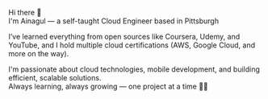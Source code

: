 Hi there 👋  
I'm Ainagul — a self-taught Cloud Engineer based in Pittsburgh   

I’ve learned everything from open sources like Coursera, Udemy, and YouTube, and I hold multiple cloud certifications (AWS, Google Cloud, and more on the way).  

I'm passionate about cloud technologies, mobile development, and building efficient, scalable solutions.  
Always learning, always growing — one project at a time 💪🚀  

